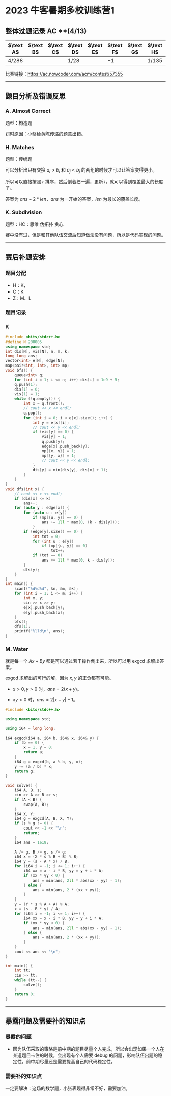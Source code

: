 # 2023 牛客暑期多校训练营1

## 整体过题记录 AC **(4/13)

| $\text A$ | $\text B$ | $\text C$ | $\text D$ | $\text E$ | $\text F$ | $\text G$ | $\text H$ | $\text I$ | $\text J$ | $\text K$ | $\text L$ | $\text M$ |
| --------- | --------- | --------- | --------- | --------- | --------- | --------- | --------- | --------- | --------- | --------- | --------- | --------- |
| $4/288$   |           |           | $1/28$    |           | $-1$      |           | $1/135$   |           | $1/56$    | $-3$      |           |           |

比赛链接：https://ac.nowcoder.com/acm/contest/57355

---
## 题目分析及错误反思

### A. Almost Correct

题型：构造题

罚时原因：小蔡给黄陈传递的题意出错。

### H. Matches

题型：传统题

可以分析出只有交换 $a_i>b_i$ 和 $a_j<b_j$ 的两组的时候才可以让答案变得更小。

所以可以直接按照 $r$ 排序，然后倒着扫一遍，更新 $l$，就可以得到覆盖最大的长度了。

答案为 $ans-2*len$，$ans$ 为一开始的答案，$len$ 为最长的覆盖长度。

### K. Subdivision

题型：HC：思维 伪拓扑 贪心

赛中没有过，但是和其他队伍交流后知道做法没有问题，所以是代码实现的问题。

---

## 赛后补题安排

### 题目分配

- H：K，
- C：K
- Z：M、L

### 题目记录

### K

```cpp
#include <bits/stdc++.h>
#define N 200005
using namespace std;
int dis[N], vis[N], n, m, k;
long long ans;
vector<int> e[N], edge[N];
map<pair<int, int>, int> mp;
void bfs() {
    queue<int> q;
    for (int i = 1; i <= n; i++) dis[i] = 1e9 + 5;
    q.push(1);
    dis[1] = 0;
    vis[1] = 1;
    while (!q.empty()) {
        int x = q.front();
        // cout << x << endl;
        q.pop();
        for (int i = 0; i < e[x].size(); i++) {
            int y = e[x][i];
            // cout << y << endl;
            if (vis[y] == 0) {
                vis[y] = 1;
                q.push(y);
                edge[x].push_back(y);
                mp[{x, y}] = 1;
                mp[{y, x}] = 1;
                // cout << y << endl;
            }
            dis[y] = min(dis[y], dis[x] + 1);
        }
    }
}
void dfs(int x) {
    // cout << x << endl;
    if (dis[x] <= k)
        ans++;
    for (auto y : edge[x]) {
        for (auto u : e[y])
            if (mp[{u, y}] == 0) {
                ans += 1ll * max(0, (k - dis[y]));
            }
        if (edge[y].size() == 0) {
            int tot = 0;
            for (int u : e[y])
                if (mp[{u, y}] == 0)
                    tot++;
            if (tot == 0)
                ans += 1ll * max(0, k - dis[y]);
        }
        dfs(y);
    }
}
int main() {
    scanf("%d%d%d", &n, &m, &k);
    for (int i = 1; i <= m; i++) {
        int x, y;
        cin >> x >> y;
        e[x].push_back(y);
        e[y].push_back(x);
    }
    bfs();
    dfs(1);
    printf("%lld\n", ans);
}
```

### M. Water

就是每一个 $Ax+By$ 都是可以通过若干操作倒出来，所以可以用 exgcd 求解出答案。

exgcd 求解出的可行的解，因为 $x,y$ 的正负都有可能。

-  $x>0,y>0$ 时，$ans=2(x+y)$。

- $xy<0$ 时，$ans=2|x-y|-1$。

```cpp
#include <bits/stdc++.h>
 
using namespace std;
 
using i64 = long long;
 
i64 exgcd(i64 a, i64 b, i64& x, i64& y) {
    if (b == 0) {
        x = 1, y = 0;
        return a;
    }
    i64 g = exgcd(b, a % b, y, x);
    y -= (a / b) * x;
    return g;
}
 
void solve() {
    i64 A, B, s;
    cin >> A >> B >> s;
    if (A < B) {
        swap(A, B);
    }
    i64 X, Y;
    i64 g = exgcd(A, B, X, Y);
    if (s % g != 0) {
        cout << -1 << "\n";
        return;
    }
    i64 ans = 1e18;
 
    A /= g, B /= g, s /= g;
    i64 x = (X * s % B + B) % B;
    i64 y = (s - A * x) / B;
    for (i64 i = -1; i <= 1; i++) {
        i64 xx = x - i * B, yy = y + i * A;
        if (xx * yy < 0) {
            ans = min(ans, 2ll * abs(xx - yy) - 1);
        } else {
            ans = min(ans, 2 * (xx + yy));
        }
    }
    y = (Y * s % A + A) % A;
    x = (s - B * y) / A;
    for (i64 i = -1; i <= 1; i++) {
        i64 xx = x - i * B, yy = y + i * A;
        if (xx * yy < 0) {
            ans = min(ans, 2ll * abs(xx - yy) - 1);
        } else {
            ans = min(ans, 2 * (xx + yy));
        }
    }
    cout << ans << "\n";
}
 
int main() {
    int tt;
    cin >> tt;
    while (tt--) {
        solve();
    }
    return 0;
}
```



---

## 暴露问题及需要补的知识点
### 暴露的问题

- 因为队伍采取的策略是前中期的题目尽量个人完成，所以会出现如果一个人在某道题目卡住的时候，会出现有个人需要 debug 的问题，影响队伍出题的稳定性，前中期尽量还是需要提高自己的代码稳定性。

### 需要补的知识点

一定要解决：这场的数学题，小张表现得非常不好，需要加油。
